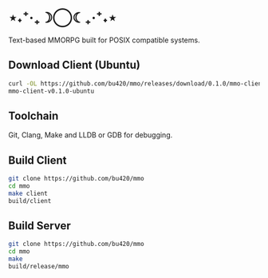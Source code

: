 # ⋆˖⁺‧₊☽◯☾₊‧⁺˖⋆
Text-based MMORPG built for POSIX compatible systems.

## Download Client (Ubuntu)
```sh
curl -OL https://github.com/bu420/mmo/releases/download/0.1.0/mmo-client-v0.1.0-ubuntu
mmo-client-v0.1.0-ubuntu
```

## Toolchain
Git, Clang, Make and LLDB or GDB for debugging.

## Build Client
```sh
git clone https://github.com/bu420/mmo
cd mmo
make client
build/client
```

## Build Server
```sh
git clone https://github.com/bu420/mmo
cd mmo
make
build/release/mmo
```
